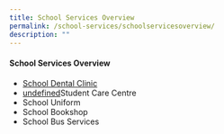```yaml
---
title: School Services Overview
permalink: /school-services/schoolservicesoverview/
description: ""
---
```

#### School Services Overview
* [School Dental Clinic](https://www.stanthonyscanossianpri.moe.edu.sg/our-school/school-services/schooldentalclinic/)
* [undefined](https://www.stanthonyscanossianpri.moe.edu.sg/our-school/school-services/studentcarecentre/)Student Care Centre
* School Uniform
* School Bookshop
* School Bus Services